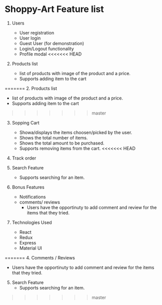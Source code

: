 # Shoppy-Art Feature list
1. Users
   * User registration
   * User login
   * Guest User (for demonstration)
   * Login/Logout functionality
   * Profile modal 
<<<<<<< HEAD
  
2. Products list
   * list of products with image of the product and a price.
   * Supports adding item to the cart
  
=======
2. Products list
   * list of products with image of the product and a price.
   * Supports adding item to the cart
>>>>>>> master
3. Sopping Cart
   * Showa/displays the items choosen/picked by the user.
   * Shows the total number of items.
   * Shows the total amount to be purchased.
   * Supports removing items from the cart.
<<<<<<< HEAD
  
4. Track order
   
5. Search Feature
   * Supports searching for an item.
  
6. Bonus Features
   * Notifications
   * comments/ reviews
     * Users have the opportinuty to add comment and review for the items that they tried.
  
7. Technologies Used
   * React
   * Redux
   * Express 
   * Material UI
  
=======
4. Comments / Reviews
   * Users have the opportinuty to add comment and review for the items that they tried.
5. Search Feature
   * Supports searching for an item.
   
>>>>>>> master
